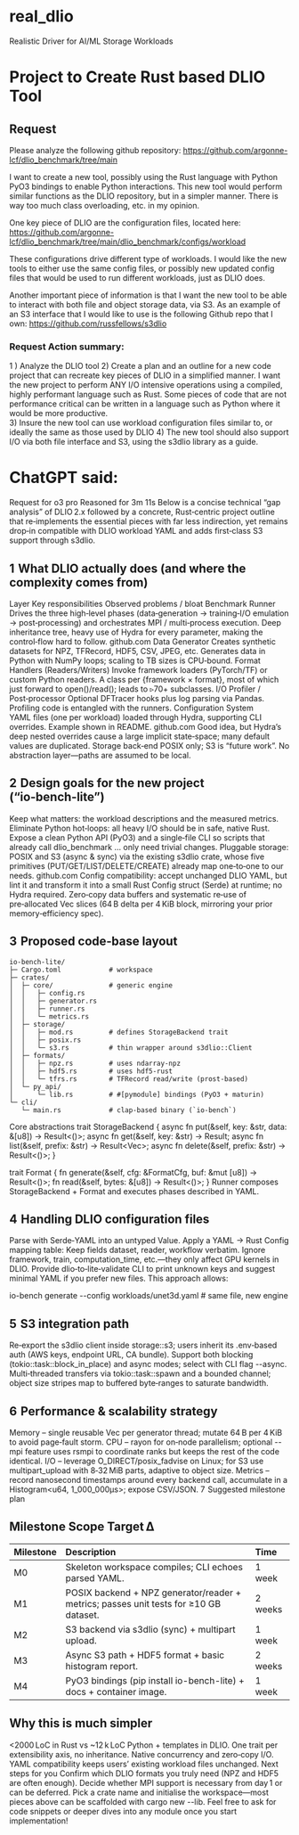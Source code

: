 # real_dlio
Realistic Driver for AI/ML Storage Workloads

# Project to Create Rust based DLIO Tool
## Request
Please analyze the following github repository:  https://github.com/argonne-lcf/dlio_benchmark/tree/main

I want to create a new tool, possibly using the Rust language with Python PyO3 bindings to enable Python interactions.  This new tool would perform similar functions as the DLIO repository, but in a simpler manner.  There is way too much class overloading, etc. in my opinion.  

One key piece of DLIO are the configuration files, located here: https://github.com/argonne-lcf/dlio_benchmark/tree/main/dlio_benchmark/configs/workload

These configurations drive different type of workloads.  I would like the new tools to either use the same config files, or possibly new updated config files that would be used to run different workloads, just as DLIO does.  

Another important piece of information is that I want the new tool to be able to interact with both file and object storage data, via S3.  As an example of an S3 interface that I would like to use is the following Github repo that I own:  https://github.com/russfellows/s3dlio

### Request Action summary:
1 ) Analyze the DLIO tool
2) Create a plan and an outline for a new code project that can recreate key pieces of DLIO in a simplified manner.  I want the new project to perform ANY I/O intensive operations using a compiled, highly performant language such as Rust.  Some pieces of code that are not performance critical can be written in a language such as Python where it would be more productive.  
3) Insure the new tool can use workload configuration files similar to, or ideally the same as those used by DLIO
4) The new tool should also support I/O via both file interface and S3, using the s3dlio library as a guide.

# ChatGPT said:
Request for o3 pro
Reasoned for 3m 11s
Below is a concise technical “gap analysis” of DLIO 2.x followed by a concrete, Rust‑centric project outline that re‑implements the essential pieces with far less indirection, yet remains drop‑in compatible with DLIO workload YAML and adds first‑class S3 support through s3dlio.

## 1  What DLIO actually does (and where the complexity comes from)

Layer	Key responsibilities	Observed problems / bloat
Benchmark Runner	Drives the three high‑level phases (data‑generation → training‑I/O emulation → post‑processing) and orchestrates MPI / multi‑process execution.	Deep inheritance tree, heavy use of Hydra for every parameter, making the control‑flow hard to follow.
github.com
Data Generator	Creates synthetic datasets for NPZ, TFRecord, HDF5, CSV, JPEG, etc.	Generates data in Python with NumPy loops; scaling to TB sizes is CPU‑bound.
Format Handlers (Readers/Writers)	Invoke framework loaders (PyTorch/TF) or custom Python readers.	A class per {framework × format}, most of which just forward to open()/read(); leads to ▹70+ subclasses.
I/O Profiler / Post‑processor	Optional DFTracer hooks plus log parsing via Pandas.	Profiling code is entangled with the runners.
Configuration System	YAML files (one per workload) loaded through Hydra, supporting CLI overrides. Example shown in README.
github.com
Good idea, but Hydra’s deep nested overrides cause a large implicit state‑space; many default values are duplicated.
Storage back‑end	POSIX only; S3 is “future work”.	No abstraction layer—paths are assumed to be local.
## 2  Design goals for the new project (“io‑bench‑lite”)

Keep what matters: the workload descriptions and the measured metrics.
Eliminate Python hot‑loops: all heavy I/O should be in safe, native Rust.
Expose a clean Python API (PyO3) and a single‑file CLI so scripts that already call dlio_benchmark … only need trivial changes.
Pluggable storage: POSIX and S3 (async & sync) via the existing s3dlio crate, whose five primitives (PUT/GET/LIST/DELETE/CREATE) already map one‑to‑one to our needs. 
github.com
Config compatibility: accept unchanged DLIO YAML, but lint it and transform it into a small Rust Config struct (Serde) at runtime; no Hydra required.
Zero‑copy data buffers and systematic re‑use of pre‑allocated Vec<u8> slices (64 B delta per 4 KiB block, mirroring your prior memory‑efficiency spec).

## 3  Proposed code‑base layout
```
io-bench-lite/
├─ Cargo.toml            # workspace
├─ crates/
│  ├─ core/              # generic engine
│  │   ├─ config.rs
│  │   ├─ generator.rs
│  │   ├─ runner.rs
│  │   └─ metrics.rs
│  ├─ storage/
│  │   ├─ mod.rs         # defines StorageBackend trait
│  │   ├─ posix.rs
│  │   └─ s3.rs          # thin wrapper around s3dlio::Client
│  ├─ formats/
│  │   ├─ npz.rs         # uses ndarray-npz
│  │   ├─ hdf5.rs        # uses hdf5‑rust
│  │   └─ tfrs.rs        # TFRecord read/write (prost‑based)
│  └─ py_api/
│      └─ lib.rs         # #[pymodule] bindings (PyO3 + maturin)
└─ cli/
   └─ main.rs            # clap‑based binary (`io-bench`)
```
   
   
Core abstractions
trait StorageBackend {
    async fn put(&self, key: &str, data: &[u8]) -> Result<()>;
    async fn get(&self, key: &str) -> Result<Bytes>;
    async fn list(&self, prefix: &str) -> Result<Vec<String>>;
    async fn delete(&self, prefix: &str) -> Result<()>;
}

trait Format {
    fn generate(&self, cfg: &FormatCfg, buf: &mut [u8]) -> Result<()>;
    fn read(&self, bytes: &[u8]) -> Result<()>;
}
Runner composes StorageBackend + Format and executes phases described in YAML.

## 4  Handling DLIO configuration files

Parse with Serde‑YAML into an untyped Value.
Apply a YAML → Rust Config mapping table:
Keep fields dataset, reader, workflow verbatim.
Ignore framework, train, computation_time, etc.—they only affect GPU kernels in DLIO.
Provide dlio‑to‑lite‑validate CLI to print unknown keys and suggest minimal YAML if you prefer new files.
This approach allows:

io-bench generate --config workloads/unet3d.yaml  # same file, new engine

## 5  S3 integration path

Re‑export the s3dlio client inside storage::s3; users inherit its .env‑based auth (AWS keys, endpoint URL, CA bundle).
Support both blocking (tokio::task::block_in_place) and async modes; select with CLI flag --async.
Multi‑threaded transfers via tokio::task::spawn and a bounded channel; object size stripes map to buffered byte‑ranges to saturate bandwidth.

## 6  Performance & scalability strategy

Memory – single reusable Vec<u8> per generator thread; mutate 64 B per 4 KiB to avoid page‑fault storm.
CPU – rayon for on‑node parallelism; optional --mpi feature uses rsmpi to coordinate ranks but keeps the rest of the code identical.
I/O – leverage O_DIRECT/posix_fadvise on Linux; for S3 use multipart_upload with 8‑32 MiB parts, adaptive to object size.
Metrics – record nanosecond timestamps around every backend call, accumulate in a Histogram<u64, 1_000_000µs>; expose CSV/JSON.
7  Suggested milestone plan

## Milestone	Scope	Target Δ
| Milestone | Description | Time |
| :-------- | :---------- | :--- |
| M0 | Skeleton workspace compiles; CLI echoes parsed YAML. | 1 week |
| M1 | POSIX backend + NPZ generator/reader + metrics; passes unit tests for ≥10 GB dataset. | 2 weeks |
| M2 | S3 backend via s3dlio (sync) + multipart upload. | 1 week |
| M3 | Async S3 path + HDF5 format + basic histogram report. | 2 weeks |
| M4 | PyO3 bindings (pip install io-bench-lite) + docs + container image. | 1 week |

## Why this is much simpler
<2000 LoC in Rust vs ~12 k LoC Python + templates in DLIO.
One trait per extensibility axis, no inheritance.
Native concurrency and zero‑copy I/O.
YAML compatibility keeps users’ existing workload files unchanged.
Next steps for you
Confirm which DLIO formats you truly need (NPZ and HDF5 are often enough).
Decide whether MPI support is necessary from day 1 or can be deferred.
Pick a crate name and initialise the workspace—most pieces above can be scaffolded with cargo new --lib.
Feel free to ask for code snippets or deeper dives into any module once you start implementation!


